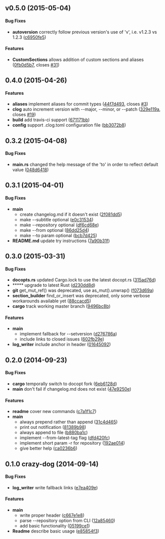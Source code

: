 <a name="v0.5.0"></a>
## v0.5.0 (2015-05-04)


#### Bug Fixes

* **autoversion**  correctly follow previous version's use of 'v', i.e. v1.2.3 vs 1.2.3 ([c6950fe5](https://github.com/thoughtram/clog/commit/c6950fe5baee959ee18ea2a07e3b5a8cbe5e3716))

#### Features

* **CustomSections**  allows addition of custom sections and aliases ([0fb0d5b7](https://github.com/thoughtram/clog/commit/0fb0d5b7e5189ce60b1effdb04ee7ac50b987ef4), closes [#31](https://github.com/thoughtram/clog/issues/31))



<a name="v0.4.0"></a>
## 0.4.0 (2015-04-26)


#### Features

* **aliases**  implement aliases for commit types ([44f7d493](https://github.com/thoughtram/clog/commit/44f7d49389cfae40ad09033c6deaf54852d75d70), closes [#3](https://github.com/thoughtram/clog/issues/3))
* **clog**  auto increment version with --major, --minor, or --patch ([329e119a](https://github.com/thoughtram/clog/commit/329e119a0326e54cdf4d669b58f835ebb111d47f), closes [#19](https://github.com/thoughtram/clog/issues/19))
* **build**  add travis-ci support ([671171bb](https://github.com/thoughtram/clog/commit/671171bbda6d3647e0118695b5282b3ed27270ee))
* **config**  support .clog.toml configuration file ([bb3072b8](https://github.com/thoughtram/clog/commit/bb3072b80416fb3c874845360e9d46704cd53c79))



<a name="0.3.2"></a>
## 0.3.2 (2015-04-08)


#### Bug Fixes

* **main.rs**  changed the help message of the 'to' in order to reflect default value ([048d6418](https://github.com/thoughtram/clog/commit/048d6418b655153facc9dcbbf93b1ada9d0f3b42))



<a name="0.3.1"></a>
## 0.3.1 (2015-04-01)


#### Bug Fixes

* **main**
  *  create changelog.md if it doesn't exist ([2f081dd5](https://github.com/thoughtram/clog/commit/2f081dd51f3205d96d0dae1d4818944c8e930318))
  *  make --subtitle optional ([e0c31534](https://github.com/thoughtram/clog/commit/e0c31534000cef4b8e64e382ba725ebd0dbfe7b3))
  *  make --repository optional ([df6cd68e](https://github.com/thoughtram/clog/commit/df6cd68ef3635d57f5cc08d7f57c12d3a3bf3e38))
  *  make --from optional ([86dd25d4](https://github.com/thoughtram/clog/commit/86dd25d477c27b1f2bd6889368f4a28c66edb6b0))
  *  make --to param optional ([bcb7d425](https://github.com/thoughtram/clog/commit/bcb7d425b4b4524bf548d3a3332dcd53beef0ecf))
* **README.md**  update try instructions ([7a90b31f](https://github.com/thoughtram/clog/commit/7a90b31fb5d4ba667d6dcc7c433ed31b1427b716))



## 0.3.0 (2015-03-31)


#### Bug Fixes


* **docopts.rs**  updated Cargo.lock to use the latest docopt.rs ([315ad76d](https://github.com/thoughtram/clog/commit/315ad76d238858a7bcae305dc627eb20b9b2c3c0))
* *****  upgrade to latest Rust ([d230dd8d](https://github.com/thoughtram/clog/commit/d230dd8d323cc0edaebaa55e6a4b0e6a93e527ef))
* **git**  get_mut_ref() was deprecated, use as_mut().unwrap() ([f073d69a](https://github.com/thoughtram/clog/commit/f073d69a0bc6c3c87fee4375dfc49211fdab6b44))
* **section_builder**  find_or_insert was deprecated, only some verbose workarounds available yet ([88ccacd5](https://github.com/thoughtram/clog/commit/88ccacd5bd559e8af996f3e67a5d58fe31b3f87c))
* **cargo**  track working master branch ([9496bc8b](https://github.com/thoughtram/clog/commit/9496bc8b7752d248c1781fbcbff0b969a10defe0))

#### Features


* **main**
  *  implement fallback for --setversion ([d276786a](https://github.com/thoughtram/clog/commit/d276786a383813337a82b0a1f5e72333443517ab))
  *  include links to closed issues ([602fb29e](https://github.com/thoughtram/clog/commit/602fb29e90aa2c87b14c395b11b3bbbf7ca0a69b))
* **log_writer**  include anchor in header ([01645092](https://github.com/thoughtram/clog/commit/01645092893fcfb10d22c76624ce8ca493bf282d))



## 0.2.0 (2014-09-23)


#### Bug Fixes


* **cargo**  temporally switch to docopt fork ([6eb6128d](https://github.com/thoughtram/clog/commit/6eb6128d3d8a0c894c23a0e6c1fe6f2baa1d6464))
* **main**  don't fail if changelog.md does not exist ([47e9250e](https://github.com/thoughtram/clog/commit/47e9250ec15dd5a7e81804b05c2ae50b79bc9ce8))

#### Features


* **readme**  cover new commands ([c7a1f1c7](https://github.com/thoughtram/clog/commit/c7a1f1c7e71d49bc5b1e43848a82a9697aeacd8f))
* **main**
  *  always prepend rather than append ([31c4d465](https://github.com/thoughtram/clog/commit/31c4d465285c4baa2a9f86fa66da5944ebbff49a))
  *  print out notification ([81389b98](https://github.com/thoughtram/clog/commit/81389b980702684275789a7afd23425eeac92ba7))
  *  always append to file ([b880ba1c](https://github.com/thoughtram/clog/commit/b880ba1c9d93aaa8f08a1ee7b3b88aaa819be133))
  *  implement --from-latest-tag flag ([dfd420fc](https://github.com/thoughtram/clog/commit/dfd420fcee1695d2498ca2f1cc02d55c8e9503e9))
  *  implement short param -r for repository ([192ae014](https://github.com/thoughtram/clog/commit/192ae0144eafe9c06e138c7609fd95c7d0521cd4))
  *  give better help ([ca0236b6](https://github.com/thoughtram/clog/commit/ca0236b6243994f3c2d1c8eb2ff6a7e9696bb63c))



## 0.1.0 crazy-dog (2014-09-14)


#### Bug Fixes


* **log_writer**  write fallback links ([e7ea409e](https://github.com/thoughtram/clog/commit/e7ea409e0daca6fc6e95a6c965876813e93ce685))

#### Features


* **main**
  *  write proper header ([c667e1e8](https://github.com/thoughtram/clog/commit/c667e1e889d7c875a322e6431637b4679c48874e))
  *  parse --repository option from CLI ([12a85460](https://github.com/thoughtram/clog/commit/12a85460a3149a9dea6510e9ee9bb648960be217))
  *  add basic functionality ([05199ce1](https://github.com/thoughtram/clog/commit/05199ce128315f03204a3fc4722440a753bfdccc))
* **Readme**  describe basic usage ([e85854f3](https://github.com/thoughtram/clog/commit/e85854f3840e8b77b0a385200bb17ea0ea6b75ab))
